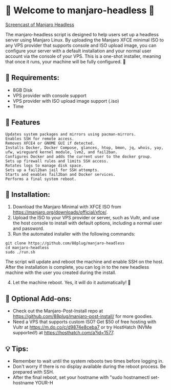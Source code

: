 # 🐧 Welcome to manjaro-headless 🚀

[Screencast of Manjaro Headless](https://raw.githubusercontent.com/88plug/manjaro-headless/master/Screencast%20of%20Manjaro%20Headless.mp4)

The manjaro-headless script is designed to help users set up a headless server using Manjaro Linux. By uploading the Manjaro XFCE minimal ISO to any VPS provider that supports console and ISO upload image, you can configure your server with a default installation and your normal user account via the console of your VPS. This is a one-shot installer, meaning that once it runs, your machine will be fully configured. 🎉

## 📝 Requirements:
- 8GB Disk 
- VPS provider with console support
- VPS provider with ISO upload image support (.iso)
- Time

## 🔧 Features

    Updates system packages and mirrors using pacman-mirrors.
    Enables SSH for remote access.
    Removes XFCE4 or GNOME GUI if detected.
    Installs Docker, Docker Compose, glances, htop, bmon, jq, whois, yay, ufw, wireguard kernel module, lvm2, and fail2ban.
    Configures Docker and adds the current user to the docker group.
    Sets up firewall rules and limits SSH access.
    Rotates logs to manage disk space.
    Sets up a fail2ban jail for SSH attempts.
    Starts and enables fail2ban and Docker services.
    Performs a final system reboot.

## 💾 Installation:
1. Download the Manjaro Minimal with XFCE ISO from https://manjaro.org/downloads/official/xfce/.
2. Upload the ISO to your VPS provider or server, such as Vultr, and use the host console to install with default options, including a normal user and password.
3. Run the automated installer with the following commands:

```
git clone https://github.com/88plug/manjaro-headless
cd manjaro-headless
sudo ./run.sh
```
The script will update and reboot the machine and enable SSH on the host. After the installation is complete, you can log in to the new headless machine with the user you created during the install. 

4. Let the machine reboot. Yes, it will do it automatically! 🤖  

## 🎁 Optional Add-ons:
- Check out the Manjaro-Post-Install repo at https://github.com/88plug/manjaro-post-install/ for more goodies.
- Need a VPS that supports custom ISO? Get $50 of free hosting with Vultr at https://m.do.co/c/d9874e8ceba7 or try HostHatch (NVMe supported!) at https://hosthatch.com/a?id=1577.

## 💡 Tips:
- Remember to wait until the system reboots two times before logging in.
- Don't worry if there is no display available during the reboot process. Be prepared with SSH.
- After the final reboot, set your hostname with "sudo hostnamectl set-hostname YOUR-H
